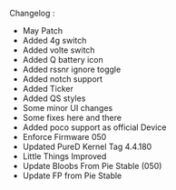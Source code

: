 Changelog : 

* May Patch
* Added 4g switch
* Added volte switch 
* Added Q battery icon
* Added rssnr ignore toggle
* Added notch support
* Added Ticker
* Added QS styles
* Some minor UI changes
* Some fixes here and there 
* Added poco support as official Device
* Enforce Firmware 050
* Updated PureD Kernel Tag 4.4.180
* Little Things Improved
* Update Bloobs From Pie Stable (050)
* Update FP from Pie Stable

